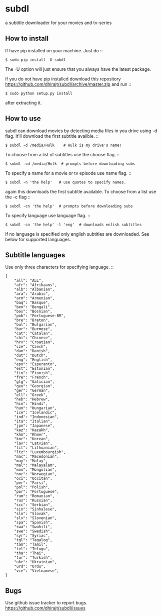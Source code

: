 subdl
=====

a subtitle downloader for your movies and tv-series

How to install
--------------

If have pip installed on your machine. Just do ::

    $ sudo pip install -U subdl

The -U option will just ensure that you always have the latest
package.

If you do not have pip installed download this repository
https://github.com/dhirajt/subdl/archive/master.zip and run ::

    $ sudo python setup.py install

after extracting it.

How to use
----------

subdl can download movies by detecting media files in you drive using -d
flag. It'll download the first subtitle availble. ::

    $ subdl -d /media/Hulk    # Hulk is my drive's name!

To choose from a list of subtitles use the choose flag. ::

    $ subdl -cd /media/Hulk  # prompts before downloading subs

To specify a name for a movie or tv episode use name flag. ::

    $ subdl -n 'the help'   # use quotes to specify names.

again this downloads the first subtitle available. To choose from a list
use the -c flag ::

    $ subdl -cn 'the help'  # prompts before downloading subs

To specify language use language flag. ::

    $ subdl -cn 'the help' -l 'eng'  # downloads enlish subtitles

If no language is specified only english subtitles are downloaded. See
below for supported languages.

Subtitle languages
------------------

Use only three characters for specifying language. ::

    {
        "all": "ALL",
        "afr": "Afrikaans",     
        "alb": "Albanian",
        "ara": "Arabic",            
        "arm": "Armenian",
        "baq": "Basque",
        "ben": "Bengali",
        "bos": "Bosnian",
        "pob": "Portuguese-BR",
        "bre": "Breton",
        "bul": "Bulgarian",
        "bur": "Burmese",            
        "cat": "Catalan",
        "chi": "Chinese",
        "hrv": "Croatian",          
        "cze": "Czech",
        "dan": "Danish",
        "dut": "Dutch",
        "eng": "English",
        "epo": "Esperanto",
        "est": "Estonian",
        "fin": "Finnish",
        "fre": "French",
        "glg": "Galician",
        "geo": "Georgian",
        "ger": "German",
        "ell": "Greek",
        "heb": "Hebrew",
        "hin": "Hindi",
        "hun": "Hungarian",
        "ice": "Icelandic",
        "ind": "Indonesian",
        "ita": "Italian",
        "jpn": "Japanese",
        "kaz": "Kazakh",
        "khm": "Khmer",
        "kor": "Korean",
        "lav": "Latvian",
        "lit": "Lithuanian",
        "ltz": "Luxembourgish",
        "mac": "Macedonian",
        "may": "Malay",
        "mal": "Malayalam",
        "mon": "Mongolian",
        "nor": "Norwegian",
        "oci": "Occitan",
        "per": "Farsi",
        "pol": "Polish",
        "por": "Portuguese",
        "rum": "Romanian",
        "rus": "Russian",
        "scc": "Serbian",
        "sin": "Sinhalese",
        "slo": "Slovak",
        "slv": "Slovenian",
        "spa": "Spanish",
        "swa": "Swahili",
        "swe": "Swedish",            
        "syr": "Syriac",
        "tgl": "Tagalog",
        "tam": "Tamil",         
        "tel": "Telugu",            
        "tha": "Thai",
        "tur": "Turkish",
        "ukr": "Ukrainian",
        "urd": "Urdu",           
        "vie": "Vietnamese", 
    }

Bugs
----

Use github issue tracker to report bugs.
https://github.com/dhirajt/subdl/issues
